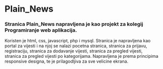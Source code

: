 # Plain_News


### Stranica Plain_News napravljena je kao projekt za kolegij Programiranje web aplikacija. 
Koristen je html, css, javascript, php i mysql. 
Stranica je napravljena kao portal za vijesti i na njoj se nalazi pocetna stranica, stranica za prijavu, registraciju, stranica za dodavanje vijesti, stranica za pregled vijesti, stranica za pregled vijesti po kategorijama.
Napravljena je prema principima responsive designa, te je prilagodljiva za sve velicine ekrana. 

